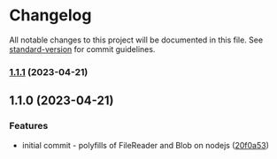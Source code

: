 # Changelog

All notable changes to this project will be documented in this file. See [standard-version](https://github.com/conventional-changelog/standard-version) for commit guidelines.

### [1.1.1](https://github.com/prolincur/node-polyfill-blob-file-reader.git/compare/1.1.0...1.1.1) (2023-04-21)

## 1.1.0 (2023-04-21)


### Features

* initial commit - polyfills of FileReader and Blob on nodejs ([20f0a53](https://github.com/prolincur/node-polyfill-blob-file-reader.git/commits20f0a53d3208408f7e86b988d52374599c65df1e))
